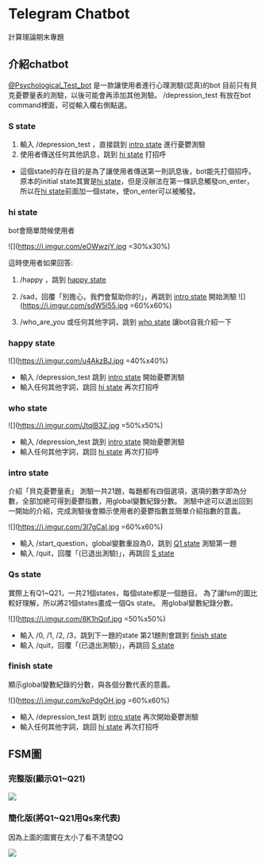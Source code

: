 # Telegram Chatbot
計算理論期末專題


## 介紹chatbot

[@Psychological_Test_bot](https://web.telegram.org/#/im?p=@Psychological_Test_bot) 是一款讓使用者進行心理測驗(認真)的bot
目前只有貝克憂鬱量表的測驗，以後可能會再添加其他測驗。
/depression_test 有放在bot command裡面，可從輸入欄右側點選。

### S state
1. 輸入 /depression_test ，直接跳到 [intro state](#intro-state) 進行憂鬱測驗
2. 使用者傳送任何其他訊息，跳到 [hi state](#hi-state) 打招呼

- 這個state的存在目的是為了讓使用者傳送第一則訊息後，bot能先打個招呼。原本的initial state其實是[hi state](#hi-state)，但是沒辦法在第一條訊息觸發on_enter，所以在[hi state](#hi-state)前面加一個state，使on_enter可以被觸發。



### hi state
bot會簡單問候使用者

![](https://i.imgur.com/eOWwzjY.jpg =30%x30%)

這時使用者如果回答:
1. /happy ，跳到 [happy state](#happy-state)
     

2. /sad，回覆「別擔心，我們會幫助你的!」，再跳到 [intro state](#intro-state) 開始測驗
![](https://i.imgur.com/sdW5l55.jpg =60%x60%)

3. /who_are_you 或任何其他字詞，跳到 [who state](#who-state) 讓bot自我介紹一下


### happy state

![](https://i.imgur.com/u4AkzBJ.jpg =40%x40%)

- 輸入 /depression_test 跳到 [intro state](#intro-state) 開始憂鬱測驗
- 輸入任何其他字詞，跳回 [hi state](#hi-state) 再次打招呼

### who state

![](https://i.imgur.com/JtqlB3Z.jpg =50%x50%)


- 輸入 /depression_test 跳到 [intro state](#intro-state) 開始憂鬱測驗
- 輸入任何其他字詞，跳回 [hi state](#hi-state) 再次打招呼

### intro state
介紹「貝克憂鬱量表」
測驗一共21題，每題都有四個選項，選項的數字即為分數，全部加總可得到憂鬱指數，用global變數紀錄分數。
測驗中途可以退出回到一開始的介紹，完成測驗後會顯示使用者的憂鬱指數並簡單介紹指數的意義。

![](https://i.imgur.com/3l7gCaI.jpg =60%x60%)

- 輸入 /start_question，global變數重設為0，跳到 [Q1 state](#qs-state) 測驗第一題
- 輸入 /quit，回覆「(已退出測驗)」，再跳回 [S state](#s-state)

### Qs state
實際上有Q1~Q21，一共21個states，每個state都是一個題目。
為了讓fsm的圖比較好理解，所以將21個states畫成一個Qs state。
用global變數紀錄分數。

![](https://i.imgur.com/8K1hQof.jpg =50%x50%)

- 輸入 /0, /1, /2, /3，跳到下一題的state
第21題則會跳到 [finish state](finish-state)
- 輸入 /quit，回覆「(已退出測驗)」，再跳回 [S state](#s-state)

### finish state
顯示global變數紀錄的分數，與各個分數代表的意義。

![](https://i.imgur.com/koPdgOH.jpg =60%x60%)

- 輸入 /depression_test 跳到 [intro state](#intro-state) 再次開始憂鬱測驗
- 輸入任何其他字詞，跳回 [hi state](#hi-state) 再次打招呼


## FSM圖

### 完整版(顯示Q1~Q21)

![](https://i.imgur.com/rojRmch.png)

### 簡化版(將Q1~Q21用Qs來代表)
因為上面的圖實在太小了看不清楚QQ

![](https://i.imgur.com/54vUSMN.png)
